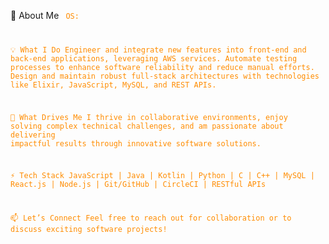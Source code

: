 👋 About Me
<code style="color : darkorange"> OS: 

💡 What I Do
Engineer and integrate new features into front-end and back-end applications, leveraging AWS services.
Automate testing processes to enhance software reliability and reduce manual efforts.
Design and maintain robust full-stack architectures with technologies like Elixir, JavaScript, MySQL, and REST APIs.

🎯 What Drives Me
I thrive in collaborative environments, enjoy solving complex technical challenges, and am passionate about delivering impactful results through innovative software solutions.

⚡ Tech Stack
JavaScript | Java | Kotlin | Python | C | C++ | MySQL | React.js | Node.js | Git/GitHub | CircleCI | RESTful APIs

📫 Let’s Connect
Feel free to reach out for collaboration or to discuss exciting software projects!
